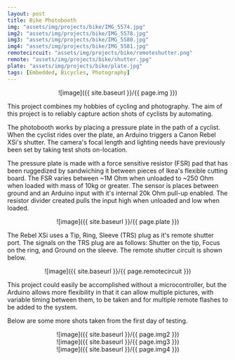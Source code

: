 ```yaml
---
layout: post
title: Bike Photobooth
img: "assets/img/projects/bike/IMG_5574.jpg"
img2: "assets/img/projects/bike/IMG_5578.jpg"
img3: "assets/img/projects/bike/IMG_5580.jpg"
img4: "assets/img/projects/bike/IMG_5581.jpg"
remotecircuit: "assets/img/projects/bike/remoteshutter.png"
remote: "assets/img/projects/bike/shutter.jpg"
plate: "assets/img/projects/bike/plate.jpg"
tags: [Embedded, Bicycles, Photography]
---
```

<p align="center">
![image]({{ site.baseurl }}/{{ page.img }})
</p>

This project combines my hobbies of cycling and photography. The aim of this project is to reliably capture action shots of cyclists by automating.

The photobooth works by placing a pressure plate in the path of a cyclist. When the cyclist rides over the plate, an Arduino triggers a Canon Rebel XSi's shutter. The camera's focal length and lighting needs have previously been set by taking test shots on-location.

The pressure plate is made with a force sensitive resistor (FSR) pad that has been ruggedized by sandwiching it between pieces of Ikea's flexible cutting board. The FSR varies between ~1M Ohm when unloaded to ~250 Ohm when loaded with mass of 10kg or greater. The sensor is places between ground and an Arduino input with it's internal 20k Ohm pull-up enabled. The resistor divider created pulls the input high when unloaded and low when loaded.

<div align="center">![image]({{ site.baseurl }}/{{ page.plate }})</div>

The Rebel XSi uses a Tip, Ring, Sleeve (TRS) plug as it's remote shutter port. The signals on the TRS plug are as follows: Shutter on the tip, Focus on the ring, and Ground on the sleeve. The remote shutter circuit is shown below.

<div align="center">![image]({{ site.baseurl }}/{{ page.remotecircuit }})</div>

This project could easily be accomplished without a microcontroller, but the Arduino allows more flexibility in that it can allow multiple pictures, with variable timing between them, to be taken and for multiple remote flashes to be added to the system.

Below are some more shots taken from the first day of testing.

<div align="center">![image]({{ site.baseurl }}/{{ page.img2 }})</div>

<div align="center">![image]({{ site.baseurl }}/{{ page.img3 }})</div>

<div align="center">![image]({{ site.baseurl }}/{{ page.img4 }})</div>